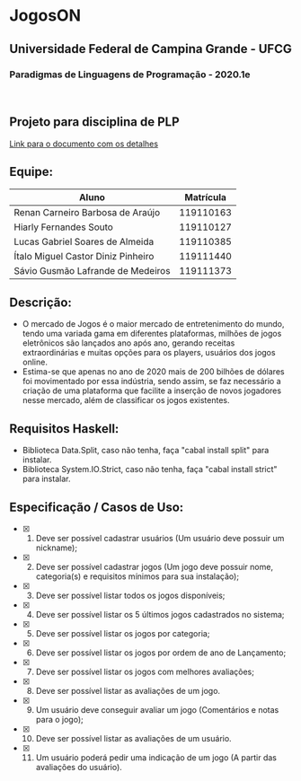 # JogosON

<h2>Universidade Federal de Campina Grande - UFCG</h2>
<h3>Paradigmas de Linguagens de Programação - 2020.1e</h3>

<br>

## Projeto para disciplina de PLP<br>
[Link para o documento com os detalhes](https://docs.google.com/document/d/1BV6YwQG_IYqMas9ISeIPvewRRr6W14KCdXZC5CmSWKc/edit?usp=sharing)

## Equipe:

Aluno | Matrícula
---------------------------------| ---------
Renan Carneiro Barbosa de Araújo | 119110163
Hiarly Fernandes Souto | 119110127
Lucas Gabriel Soares de Almeida | 119110385
Ítalo Miguel Castor Diniz Pinheiro | 119111440
Sávio Gusmão Lafrande de Medeiros | 119111373

## Descrição:
* O mercado de Jogos é o maior mercado de entretenimento do mundo, tendo uma variada gama em diferentes plataformas, milhões de jogos eletrônicos são lançados ano após ano, gerando receitas extraordinárias e muitas opções para os players, usuários dos jogos online.
* Estima-se que apenas no ano de 2020 mais de 200 bilhões de dólares foi movimentado por essa indústria, sendo assim, se faz necessário a criação de uma plataforma que facilite a inserção de novos jogadores nesse mercado, além de classificar os jogos existentes.

## Requisitos Haskell:
* Biblioteca Data.Split, caso não tenha, faça "cabal install split" para instalar.
* Biblioteca System.IO.Strict, caso não tenha, faça "cabal install strict" para instalar.

## Especificação / Casos de Uso:

- [X] 1. Deve ser possível cadastrar usuários (Um usuário deve possuir um nickname);
- [X] 2. Deve ser possível cadastrar jogos (Um jogo deve possuir nome, categoria(s) e requisitos mínimos para sua instalação);
- [X] 3. Deve ser possível listar todos os jogos disponíveis;
- [X] 4. Deve ser possível listar os 5 últimos jogos cadastrados no sistema;
- [X] 5. Deve ser possível listar os jogos por categoria;
- [X] 6. Deve ser possível listar os jogos por ordem de ano de Lançamento;
- [X] 7. Deve ser possível listar os jogos com melhores avaliações;
- [X] 8. Deve ser possível listar as avaliações de um jogo.
- [X] 9. Um usuário deve conseguir avaliar um jogo (Comentários e notas para o jogo); 
- [X] 10. Deve ser possível listar as avaliações de um usuário.
- [X] 11. Um usuário poderá pedir uma indicação de um jogo (A partir das avaliações do usuário).

